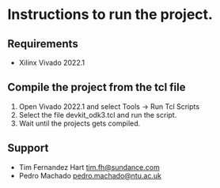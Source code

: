 # Instructions to run the project.

## Requirements
* Xilinx Vivado 2022.1

## Compile the project from the tcl file 
1. Open Vivado 2022.1 and select Tools -> Run Tcl Scripts<br>
2. Select the file devkit_odk3.tcl and run the script.<br>
3. Wait until the projects gets compiled.

## Support
* Tim Fernandez Hart <tim.fh@sundance.com>
* Pedro Machado <pedro.machado@ntu.ac.uk>
